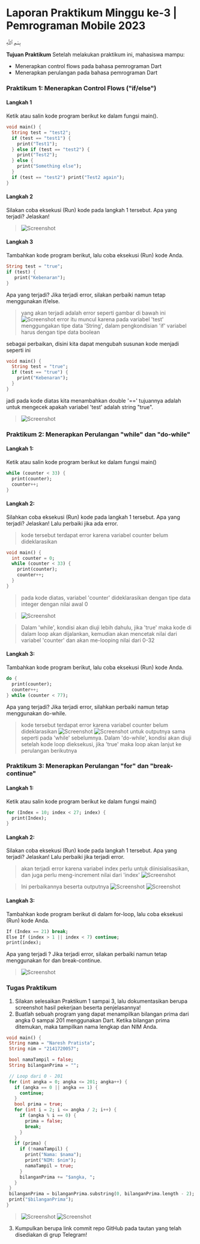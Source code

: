 # Laporan Praktikum Minggu ke-3 | Pemrograman Mobile 2023 

بِسْمِ ٱللَّٰهِ

**Tujuan Praktikum**
Setelah melakukan praktikum ini, mahasiswa mampu:
- Menerapkan control flows pada bahasa pemrograman Dart
- Menerapkan perulangan pada bahasa pemrograman Dart

### Praktikum 1: Menerapkan Control Flows ("if/else")

#### Langkah 1
Ketik atau salin kode program berikut ke dalam fungsi main().
```dart
void main() {
  String test = "test2";
  if (test == "test1") {
    print("Test1");
  } else if (test == "test2") {
    print("Test2");
  } else {
    print("Something else");
  }
  if (test == "test2") print("Test2 again");
}
```
#### Langkah 2
Silakan coba eksekusi (Run) kode pada langkah 1 tersebut. Apa yang terjadi? Jelaskan!
> ![Screenshot](/Week-03/docs/ss_p1_langkah2.PNG)


#### Langkah 3
Tambahkan kode program berikut, lalu coba eksekusi (Run) kode Anda.
``` dart
String test = "true";
if (test) {
   print("Kebenaran");
}
```
Apa yang terjadi? Jika terjadi error, silakan perbaiki namun tetap menggunakan if/else.
> yang akan terjadi adalah error seperti gambar di bawah ini
![Screenshot](/Week-03/docs/ss_p1_langkah3.PNG)
error itu muncul karena pada variabel 'test' menggungakan tipe data 'String', dalam pengkondisian 'if' variabel harus dengan tipe data boolean

sebagai perbaikan, disini kita dapat mengubah susunan kode menjadi seperti ini
```dart
void main() {
  String test = "true";
  if (test == "true") {
    print("Kebenaran");
  }
}
```
jadi pada kode diatas kita menambahkan double '==' tujuannya adalah untuk mengecek apakah variabel 'test' adalah string "true".

>![Screenshot](/Week-03/docs/ss_p1_langkah3_1.PNG)

### Praktikum 2: Menerapkan Perulangan "while" dan "do-while"

#### Langkah 1:
Ketik atau salin kode program berikut ke dalam fungsi main()
```dart
while (counter < 33) {
  print(counter);
  counter++;
}
```
#### Langkah 2:
Silahkan coba eksekusi (Run) kode pada langkah 1 tersebut. Apa yang terjadi? Jelaskan! Lalu perbaiki jika ada error.
> kode tersebut terdapat error karena variabel counter belum dideklarasikan
```dart
void main() {
  int counter = 0;
  while (counter < 33) {
    print(counter);
    counter++;
  }
}
```
>pada kode diatas, variabel 'counter' dideklarasikan dengan tipe data integer dengan nilai awal 0

>![Screenshot](/Week-03/docs/ss_p2_langkah2_1.PNG)

>Dalam 'while', kondisi akan diuji lebih dahulu, jika 'true' maka kode di dalam loop akan dijalankan, kemudian akan mencetak nilai dari variabel 'counter' dan akan me-looping nilai dari 0-32

#### Langkah 3:
Tambahkan kode program berikut, lalu coba eksekusi (Run) kode Anda.
```dart
do {
  print(counter);
  counter++;
} while (counter < 77);
```
Apa yang terjadi? Jika terjadi error, silahkan perbaiki namun tetap menggunakan do-while.
> kode tersebut terdapat error karena variabel counter belum dideklarasikan
![Screenshot](/Week-03/docs/ss_p2_langkah3_1.PNG)
![Screenshot](/Week-03/docs/ss_p2_langkah3_2.PNG)
untuk outputnya sama seperti pada 'while' sebelumnya. Dalam 'do-while', kondisi akan diuji setelah kode loop dieksekusi, jika 'true' maka loop akan lanjut ke perulangan berikutnya


### Praktikum 3: Menerapkan Perulangan "for" dan "break-continue"

#### Langkah 1:
Ketik atau salin kode program berikut ke dalam fungsi main()
```dart
for (Index = 10; index < 27; index) {
  print(Index);
}
```

#### Langkah 2:
Silakan coba eksekusi (Run) kode pada langkah 1 tersebut. Apa yang terjadi? Jelaskan! Lalu perbaiki jika terjadi error.

> akan terjadi error karena variabel index perlu untuk diinisialisasikan, dan juga perlu meng-increment nilai dari 'index'
![Screenshot](/Week-03/docs/ss_p3_langkah2_1.PNG)

> Ini perbaikannya beserta outputnya
![Screenshot](/Week-03/docs/ss_p3_langkah2_2.PNG)
![Screenshot](/Week-03/docs/ss_p3_langkah2_3.PNG)

#### Langkah 3:
Tambahkan kode program berikut di dalam for-loop, lalu coba eksekusi (Run) kode Anda.
```dart
If (Index == 21) break;
Else If (index > 1 || index < 7) continue;
print(index);
```
Apa yang terjadi ? Jika terjadi error, silakan perbaiki namun tetap menggunakan for dan break-continue.
> ![Screenshot](/Week-03/docs/ss_p3_langkah3_1.PNG)

### Tugas Praktikum 
1. Silakan selesaikan Praktikum 1 sampai 3, lalu dokumentasikan berupa screenshot hasil pekerjaan beserta penjelasannya!
2. Buatlah sebuah program yang dapat menampilkan bilangan prima dari angka 0 sampai 201 menggunakan Dart. Ketika bilangan prima ditemukan, maka tampilkan nama lengkap dan NIM Anda.
 ```dart
void main() {
  String nama = "Naresh Pratista";
  String nim = "2141720057";

  bool namaTampil = false;
  String bilanganPrima = "";

  // Loop dari 0 - 201
  for (int angka = 0; angka <= 201; angka++) {
    if (angka == 0 || angka == 1) {
      continue;
    }
    bool prima = true;
    for (int i = 2; i <= angka / 2; i++) {
      if (angka % i == 0) {
        prima = false;
        break;
      }
    }
    if (prima) {
      if (!namaTampil) {
        print("Nama: $nama");
        print("NIM: $nim");
        namaTampil = true;
      }
      bilanganPrima += "$angka, ";
    }
  }
  bilanganPrima = bilanganPrima.substring(0, bilanganPrima.length - 2);
  print("$bilanganPrima");
}
```
> ![Screenshot](/Week-03/docs/ss_tugas_2.PNG)
> ![Screenshot](/Week-03/docs/ss_tugas_1.PNG)
3. Kumpulkan berupa link commit repo GitHub pada tautan yang telah disediakan di grup Telegram!